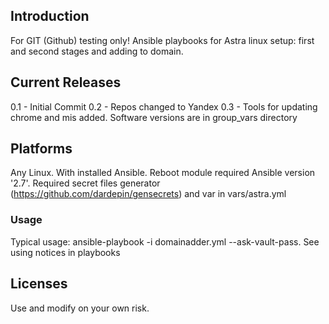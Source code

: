 ## Introduction
For GIT (Github) testing only! Ansible playbooks for Astra linux setup: first and second stages and adding to domain.
## Current Releases
0.1 - Initial Commit
0.2 - Repos changed to Yandex
0.3 - Tools for updating chrome and mis added. Software versions are in group_vars directory
## Platforms
Any Linux. With installed Ansible. Reboot module required Ansible version '2.7'. Required secret files generator (https://github.com/dardepin/gensecrets) and var in vars/astra.yml
### Usage
Typical usage: ansible-playbook -i domainadder.yml --ask-vault-pass. See using notices in playbooks
## Licenses
Use and modify on your own risk.
